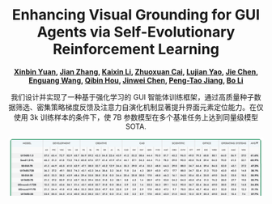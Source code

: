 <h1 align="center">Enhancing Visual Grounding for GUI Agents via Self-Evolutionary Reinforcement Learning</h1>



<div align="center">
<b>
  <a href="https://github.com/YXB-NKU">Xinbin Yuan</a>, 
  <a href="">Jian Zhang</a>, 
  <a href="">Kaixin Li</a>, 
  <a href="">Zhuoxuan Cai</a>, 
  <a href="">Lujian Yao</a>, 
  <a href="">Jie Chen</a>, 
  <a href="">Enguang Wang</a>, 
  <a href="">Qibin Hou</a>,
  <a href="">Jinwei Chen</a>,
  <a href="">Peng-Tao Jiang</a>,
  <a href="">Bo Li</a>
</b>

我们设计并实现了一种基于强化学习的 GUI 智能体训练框架，通过高质量种子数据筛选、密集策略梯度反馈及注意力自演化机制显著提升界面元素定位能力。在仅使用 3k 训练样本的条件下，使 7B 参数模型在多个基准任务上达到同量级模型SOTA.


![SE-GUI](leaderboard.png)

